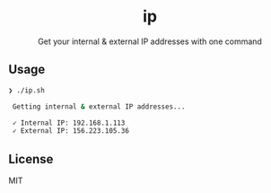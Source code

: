 <div align="center">
  <h1>ip</h1>
  <p>Get your internal & external IP addresses with one command</p>
</div>

## Usage
```bash
❯ ./ip.sh

 Getting internal & external IP addresses...

 ✓ Internal IP: 192.168.1.113
 ✓ External IP: 156.223.105.36
```

## License

MIT
